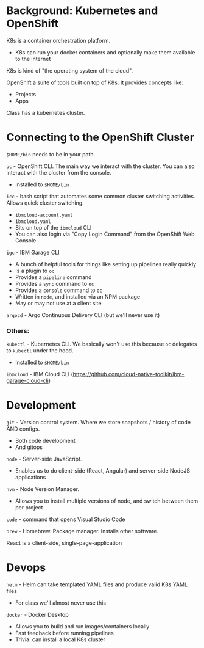 # Background: Kubernetes and OpenShift

K8s is a container orchestration platform.

- K8s can run your docker containers and optionally make them available to the internet

K8s is kind of "the operating system of the cloud".

OpenShift a suite of tools built on top of K8s. It provides concepts like:

- Projects
- Apps

Class has a kubernetes cluster.

# Connecting to the OpenShift Cluster

`$HOME/bin` needs to be in your path.

`oc` - OpenShift CLI. The main way we interact with the cluster. You can also interact with the cluster from the console.

- Installed to `$HOME/bin`

`icc` - bash script that automates some common cluster switching activities. Allows quick cluster switching.

- `ibmcloud-account.yaml`
- `ibmcloud.yaml`
- Sits on top of the `ibmcloud` CLI
- You can also login via "Copy Login Command" from the OpenShift Web Console

`igc` - IBM Garage CLI

- A bunch of helpful tools for things like setting up pipelines really quickly
- Is a plugin to `oc`
- Provides a `pipeline` command
- Provides a `sync` command to `oc`
- Provides a `console` command to `oc`
- Written in `node`, and installed via an NPM package
- May or may not use at a client site

`argocd` - Argo Continuous Delivery CLI (but we'll never use it)

### Others:

`kubectl` - Kubernetes CLI. We basically won't use this because `oc` delegates to `kubectl` under the hood.

- Installed to `$HOME/bin`

`ibmcloud` - IBM Cloud CLI (https://github.com/cloud-native-toolkit/ibm-garage-cloud-cli)

# Development

`git` - Version control system. Where we store snapshots / history of code AND configs.

- Both code development
- And gitops

`node` - Server-side JavaScript.

- Enables us to do client-side (React, Angular) and server-side NodeJS applications

`nvm` - Node Version Manager.

- Allows you to install multiple versions of node, and switch between them per project

`code` - command that opens Visual Studio Code

`brew` - Homebrew. Package manager. Installs other software.

React is a client-side, single-page-application

# Devops

`helm` - Helm can take templated YAML files and produce valid K8s YAML files

- For class we'll almost never use this

`docker` - Docker Desktop

- Allows you to build and run images/containers locally
- Fast feedback before running pipelines
- Trivia: can install a local K8s cluster
